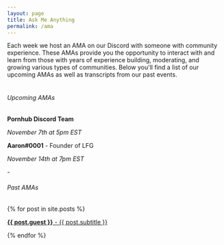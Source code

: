 ```yaml
---
layout: page
title: Ask Me Anything
permalink: /ama
---
```

<p></p>
<div class="display-center">
Each week we host an AMA on our Discord with someone with community experience. These AMAs provide you the opportunity to interact with and learn from those with years of experience building, moderating, and growing various types of communities. Below you'll find a list of our upcoming AMAs as well as transcripts from our past events.
</div>
<br>
<h6>Upcoming AMAs</h6>
<div class="upcoming-ama">
  <p><strong>Pornhub Discord Team</strong></p>
  <p><i>November 7th at 5pm EST</i></p>
</div>
<div class="upcoming-ama">
  <p><strong>Aaron#0001</strong> - Founder of LFG</p>
  <p><i>November 14th at 7pm EST</i></p>
</div>-
<p></p>
<h6>Past AMAs</h6>
<div class="post-list" itemscope="" itemtype="http://schema.org/Blog">
  {% for post in site.posts %}
  <div class="ama-post">
    <a href="{{ post.url }}">
      <p><strong>{{ post.guest }}</strong> - {{ post.subtitle }}</p>
    </a>
  </div>
{% endfor %}
</div>